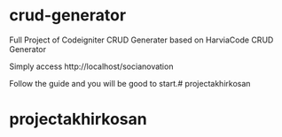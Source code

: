 # crud-generator
Full Project of Codeigniter CRUD Generater based on HarviaCode CRUD Generator

Simply access http://localhost/socianovation

Follow the guide and you will be good to start.# projectakhirkosan
# projectakhirkosan
